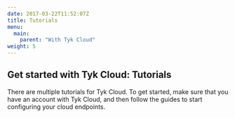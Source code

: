 ```yaml
---
date: 2017-03-22T11:52:07Z
title: Tutorials
menu:
  main:
    parent: "With Tyk Cloud"
weight: 5 
---
```


## Get started with Tyk Cloud: Tutorials

There are multiple tutorials for Tyk Cloud. To get started, make sure that you have an account with Tyk Cloud, and then follow the guides to start configuring your cloud endpoints.

